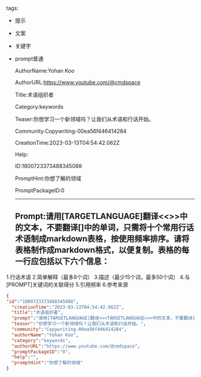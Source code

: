   tags: 
- 提示
- 文案
- 关键字
- prompt普通

  AuthorName:Yohan Koo

  AuthorURL:https://www.youtube.com/@cmdspace

  Title:术语组织者

  Category:keywords

  Teaser:你想学习一个新领域吗？让我们从术语和行话开始。

  Community:Copywriting-00ea56f446414284

  CreationTime:2023-03-13T04:54:42.062Z

  Help:

  ID:1800723373488345088

  PromptHint:你想了解的领域

  PromptPackageID:0

  ---

  ## Prompt:请用[TARGETLANGUAGE]翻译<<<TARGETLANGUAGE>>>中的文本，不要翻译[]中的单词，只需将十个常用行话术语制成markdown表格，按使用频率排序。请将表格制作成markdown格式，以便复制。表格的每一行应包括以下六个信息：

1.行话术语
2.简单解释（最多8个词）
3.描述（最少15个词，最多50个词）
4.与[PROMPT]关键词的关联得分
5.引用频率
6.参考来源

  ```json
  {
  "id":"1800723373488345088",
    "creationTime":"2023-03-13T04:54:42.062Z",
    "title":"术语组织者",
    "prompt":"请用[TARGETLANGUAGE]翻译<<<TARGETLANGUAGE>>>中的文本，不要翻译[]中的单词，只需将十个常用行话术语制成markdown表格，按使用频率排序。请将表格制作成markdown格式，以便复制。表格的每一行应包括以下六个信息：\n\n1.行话术语\n2.简单解释（最多8个词）\n3.描述（最少15个词，最多50个词）\n4.与[PROMPT]关键词的关联得分\n5.引用频率\n6.参考来源",
    "teaser":"你想学习一个新领域吗？让我们从术语和行话开始。",
    "community":"Copywriting-00ea56f446414284",
    "authorName":"Yohan Koo",
    "category":"keywords",
    "authorURL":"https://www.youtube.com/@cmdspace",
    "promptPackageID":"0",
    "help":"",
    "promptHint":"你想了解的领域"
  }
  ```
